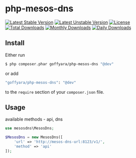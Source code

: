 php-mesos-dns
=========

[![Latest Stable Version](https://poser.pugx.org/goffyara/php-mesos-dns/v/stable)](https://packagist.org/packages/goffyara/php-mesos-dns)
[![Latest Unstable Version](https://poser.pugx.org/goffyara/php-mesos-dns/v/unstable)](https://packagist.org/packages/goffyara/php-mesos-dns)
[![License](https://poser.pugx.org/goffyara/php-mesos-dns/license)](https://packagist.org/packages/goffyara/php-mesos-dns)
[![Total Downloads](https://poser.pugx.org/goffyara/php-mesos-dns/downloads)](https://packagist.org/packages/goffyara/php-mesos-dns)
[![Monthly Downloads](https://poser.pugx.org/goffyara/php-mesos-dns/d/monthly)](https://packagist.org/packages/goffyara/php-mesos-dns)
[![Daily Downloads](https://poser.pugx.org/goffyara/php-mesos-dns/d/daily)](https://packagist.org/packages/goffyara/php-mesos-dns)

## Install

Either run

```sh
$ php composer.phar goffyara/php-mesos-dns "@dev"
```

or add

```sh
"goffyara/php-mesos-dns": "@dev"
```

to the ```require``` section of your `composer.json` file.

## Usage

available methods - api, dns

```php
use mesosdns\MesosDns;

$MesosDns = new MesosDns([
    'url' => 'http://mesos-dns-url:8123/v1/',
    'method' => 'api'
]);
```